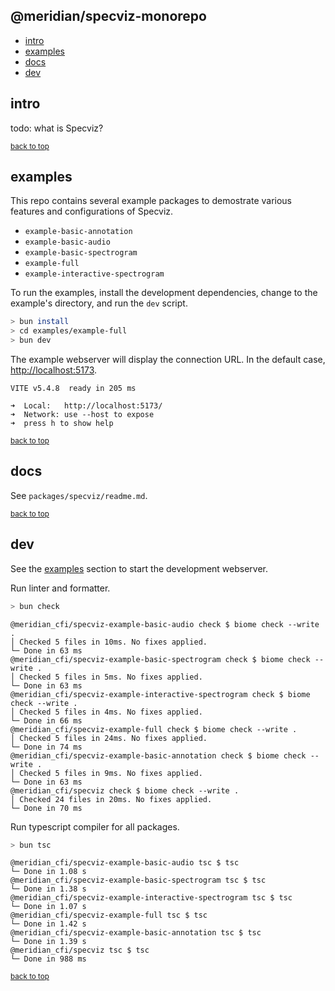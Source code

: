 ## <a name="top"></a> @meridian/specviz-monorepo
* [intro](#intro)
* [examples](#examples)
* [docs](#docs)
* [dev](#dev)

## <a name="intro"></a> intro

todo: what is Specviz? 

<small>[back to top](#top)</small>
## <a name="examples"></a> examples

This repo contains several example packages to demostrate various features and configurations of Specviz.

* `example-basic-annotation`
* `example-basic-audio`
* `example-basic-spectrogram`
* `example-full`
* `example-interactive-spectrogram`

To run the examples, install the development dependencies, change to the example's directory, and run the `dev` script.

```sh
> bun install
> cd examples/example-full
> bun dev
```

The example webserver will display the connection URL. In the default case, [http://localhost:5173](http://localhost:5173).

```none
VITE v5.4.8  ready in 205 ms

➜  Local:   http://localhost:5173/
➜  Network: use --host to expose
➜  press h to show help
```

<small>[back to top](#top)</small>
## <a name="docs"></a> docs

See `packages/specviz/readme.md`.

<small>[back to top](#top)</small>
## <a name="dev"></a> dev

See the [examples](#examples) section to start the development webserver.

Run linter and formatter.

```sh
> bun check
```

```none
@meridian_cfi/specviz-example-basic-audio check $ biome check --write .
│ Checked 5 files in 10ms. No fixes applied.
└─ Done in 63 ms
@meridian_cfi/specviz-example-basic-spectrogram check $ biome check --write .
│ Checked 5 files in 5ms. No fixes applied.
└─ Done in 63 ms
@meridian_cfi/specviz-example-interactive-spectrogram check $ biome check --write .
│ Checked 5 files in 4ms. No fixes applied.
└─ Done in 66 ms
@meridian_cfi/specviz-example-full check $ biome check --write .
│ Checked 5 files in 24ms. No fixes applied.
└─ Done in 74 ms
@meridian_cfi/specviz-example-basic-annotation check $ biome check --write .
│ Checked 5 files in 9ms. No fixes applied.
└─ Done in 63 ms
@meridian_cfi/specviz check $ biome check --write .
│ Checked 24 files in 20ms. No fixes applied.
└─ Done in 70 ms
```

Run typescript compiler for all packages.

```sh
> bun tsc
```

```none
@meridian_cfi/specviz-example-basic-audio tsc $ tsc
└─ Done in 1.08 s
@meridian_cfi/specviz-example-basic-spectrogram tsc $ tsc
└─ Done in 1.38 s
@meridian_cfi/specviz-example-interactive-spectrogram tsc $ tsc
└─ Done in 1.07 s
@meridian_cfi/specviz-example-full tsc $ tsc
└─ Done in 1.42 s
@meridian_cfi/specviz-example-basic-annotation tsc $ tsc
└─ Done in 1.39 s
@meridian_cfi/specviz tsc $ tsc
└─ Done in 988 ms
```

<small>[back to top](#top)</small>
